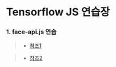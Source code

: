 # Tensorflow JS 연습장

### 1. face-api.js 연습

> - [참조1](https://itnext.io/face-api-js-javascript-api-for-face-recognition-in-the-browser-with-tensorflow-js-bcc2a6c4cf07)

> - [참조2](https://javascript.plainenglish.io/face-detection-just-using-faceapijs-d03d737e87be)
